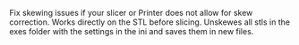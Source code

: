 Fix skewing issues if your slicer or Printer does not allow for skew correction. Works directly on the STL before slicing. Unskewes all stls in the exes folder with the settings in the ini and saves them in new files.
